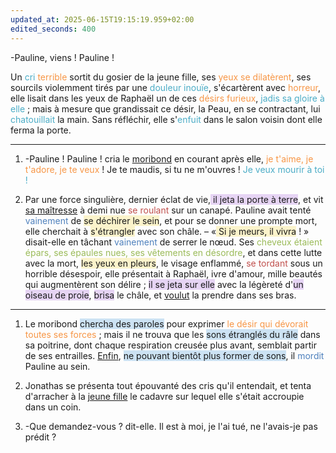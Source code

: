 ```yaml
---
updated_at: 2025-06-15T19:15:19.959+02:00
edited_seconds: 400
---
```

-Pauline, viens ! Pauline ! 

Un <font color="#4bacc6">cri</font> <font color="#f79646">terrible</font> sortit du gosier de la jeune fille, ses <font color="#f79646">yeux se dilatèrent</font>, ses sourcils violemment tirés par une <font color="#4bacc6">douleur inouïe</font>, s'écartèrent avec <font color="#f79646">horreur</font>, elle lisait dans les yeux de Raphaël un de ces <font color="#f79646">désirs furieux</font>, <font color="#4bacc6">jadis sa gloire à elle</font> ; mais à mesure que grandissait ce désir, la Peau, en se contractant, lui <font color="#4bacc6">chatouillait</font> la main. Sans réfléchir, elle s'<font color="#4bacc6">enfuit</font> dans le salon voisin dont elle ferma la porte. 

- - -

1. -Pauline ! Pauline ! cria le <u>moribond</u> en courant après elle, <font color="#f79646">je t'aime, je t'adore, je te veux</font> ! Je te maudis, si tu ne m'ouvres ! <font color="#4bacc6">Je veux mourir à toi ! </font>

2. Par une force singulière, dernier éclat de vie,<span style="background:rgba(136, 49, 204, 0.2)"> il jeta la porte à terre</span>, et vit <u>sa maîtresse</u> à demi nue <font color="#c0504d">se roulant</font> sur un canapé. Pauline avait tenté <font color="#4f81bd">vainement</font> de <span style="background:rgba(240, 200, 0, 0.2)">se déchirer le sein</span>, et pour se donner une prompte mort, elle cherchait à <span style="background:rgba(240, 200, 0, 0.2)">s'étrangler</span> avec son châle. – «<span style="background:rgba(240, 200, 0, 0.2)"> Si je meurs, il vivra</span> ! » disait-elle en tâchant <font color="#4f81bd">vainement</font> de serrer le nœud. Ses <font color="#9bbb59">cheveux étaient épars, ses épaules nues, ses vêtements en désordre</font>, et dans cette lutte avec la mort, <span style="background:rgba(240, 200, 0, 0.2)">les yeux en pleurs</span>, le visage enflammé, <font color="#c0504d">se tordant</font> sous un horrible désespoir, elle présentait à Raphaël, ivre d'amour, mille beautés qui augmentèrent son délire ; <span style="background:rgba(136, 49, 204, 0.2)">il se jeta sur elle</span> avec la légèreté d'<span style="background:rgba(136, 49, 204, 0.2)">un oiseau de proie</span>, <span style="background:rgba(136, 49, 204, 0.2)">brisa</span> le châle, et <u>voulut</u> la prendre dans ses bras. 

- - -

1. Le moribond <span style="background:rgba(5, 117, 197, 0.2)">chercha des paroles</span> pour exprimer <font color="#f79646">le désir qui dévorait toutes ses forces</font> ; mais il ne trouva que les <span style="background:rgba(5, 117, 197, 0.2)">sons étranglés du râle</span> dans sa poitrine, dont chaque respiration creusée plus avant, semblait partir de ses entrailles. <u>Enfin</u>, <span style="background:rgba(5, 117, 197, 0.2)">ne pouvant bientôt plus former de sons</span>, il <font color="#4f81bd">mordit</font> Pauline au sein. 
2. Jonathas se présenta tout épouvanté des cris qu'il entendait, et tenta d'arracher à la <u>jeune fille</u> le cadavre sur lequel elle s'était accroupie dans un coin. 

3. -Que demandez-vous ? dit-elle. Il est à moi, je l'ai tué, ne l'avais-je pas prédit ?